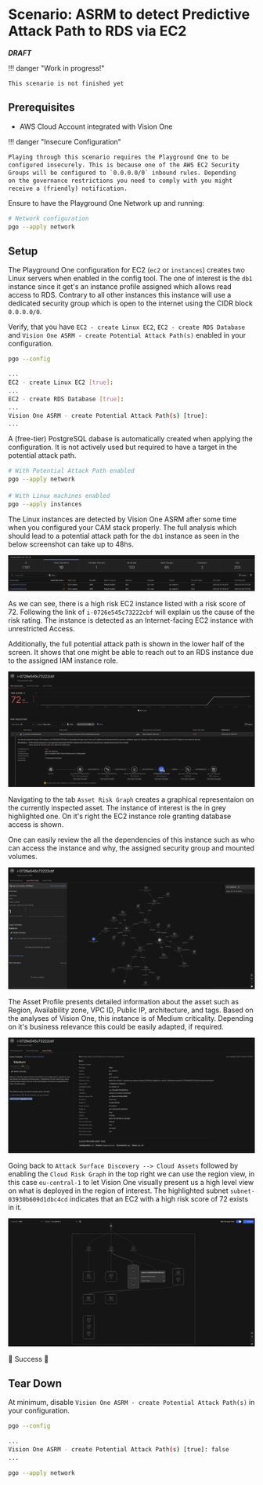 # Scenario: ASRM to detect Predictive Attack Path to RDS via EC2

***DRAFT***

!!! danger "Work in progress!"

    This scenario is not finished yet 

## Prerequisites

- AWS Cloud Account integrated with Vision One

!!! danger "Insecure Configuration"

    Playing through this scenario requires the Playground One to be
    configured insecurely. This is because one of the AWS EC2 Security
    Groups will be configured to `0.0.0.0/0` inbound rules. Depending
    on the governance restrictions you need to comply with you might
    receive a (friendly) notification. 

Ensure to have the Playground One Network up and running:

```sh
# Network configuration
pgo --apply network
```

## Setup

The Playground One configuration for EC2 (`ec2` or `instances`) creates two Linux servers when enabled in the config tool. The one of interest is the `db1` instance since it get's an instance profile assigned which allows read access to RDS. Contrary to all other instances this instance will use a dedicated security group which is open to the internet using the CIDR block `0.0.0.0/0`.

Verify, that you have `EC2 - create Linux EC2`, `EC2 - create RDS Database` and `Vision One ASRM - create Potential Attack Path(s)` enabled in your configuration.

```sh
pgo --config
```

```sh
...
EC2 - create Linux EC2 [true]:
...
EC2 - create RDS Database [true]: 
...
Vision One ASRM - create Potential Attack Path(s) [true]:
...
```

A (free-tier) PostgreSQL dabase is automatically created when applying the configuration. It is not actively used but required to have a target in the potential attack path.

```sh
# With Potential Attack Path enabled
pgo --apply network

# With Linux machines enabled
pgo --apply instances
```

The Linux instances are detected by Vision One ASRM after some time when you configured your CAM stack properly. The full analysis which should lead to a potential attack path for the `db1` instance as seen in the below screenshot can take up to 48hs.

![alt text](images/asrm-ec2-attack-path-v2-01.png "Risk Detection")

As we can see, there is a high risk EC2 instance listed with a risk score of 72. Following the link of `i-0726e545c73222cbf` will explain us the cause of the risk rating. The instance is detected as an Internet-facing EC2 instance with unrestricted Access.

Additionally, the full potential attack path is shown in the lower half of the screen. It shows that one might be able to reach out to an RDS instance due to the assigned IAM instance role.

![alt text](images/asrm-ec2-attack-path-v2-02.png "Attack Path")

Navigating to the tab `Asset Risk Graph` creates a graphical representaion on the currently inspected asset. The instance of interest is the in grey highlighted one. On it's right the EC2 instance role granting database access is shown.

One can easily review the all the dependencies of this instance such as who can access the instance and why, the assigned security group and mounted volumes.

![alt text](images/asrm-ec2-attack-path-v2-03.png "Asset Graph")

The Asset Profile presents detailed information about the asset such as Region, Availability zone, VPC ID, Public IP, architecture, and tags. Based on the analyses of Vision One, this instance is of Medium criticality. Depending on it's business relevance this could be easily adapted, if required.

![alt text](images/asrm-ec2-attack-path-v2-05.png "Asset Profile")

Going back to `Attack Surface Discovery --> Cloud Assets` followed by enabling the `Cloud Risk Graph` in the top right we can use the region view, in this case `eu-central-1` to let Vision One visually present us a high level view on what is deployed in the region of interest. The highlighted subnet `subnet-03930b609d1dbc4cd` indicates that an EC2 with a high risk score of 72 exists in it.

![alt text](images/asrm-ec2-attack-path-v2-06.png "Region View")

🎉 Success 🎉

## Tear Down

At minimum, disable `Vision One ASRM - create Potential Attack Path(s)` in your configuration.

```sh
pgo --config
```

```sh
...
Vision One ASRM - create Potential Attack Path(s) [true]: false
...
```

```sh
pgo --apply network
```
